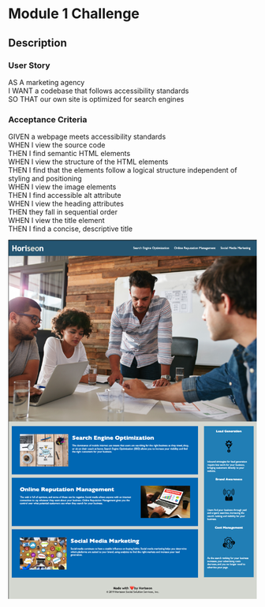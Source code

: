 # Module 1 Challenge

## Description

### User Story
AS A marketing agency  
I WANT a codebase that follows accessibility standards  
SO THAT our own site is optimized for search engines

### Acceptance Criteria
GIVEN a webpage meets accessibility standards  
WHEN I view the source code  
THEN I find semantic HTML elements  
WHEN I view the structure of the HTML elements  
THEN I find that the elements follow a logical structure independent of styling and positioning  
WHEN I view the image elements  
THEN I find accessible alt attribute  
WHEN I view the heading attributes  
THEN they fall in sequential order  
WHEN I view the title element  
THEN I find a concise, descriptive title



![Submission Image](./Develop/assets/images/module-1_submission.png)



